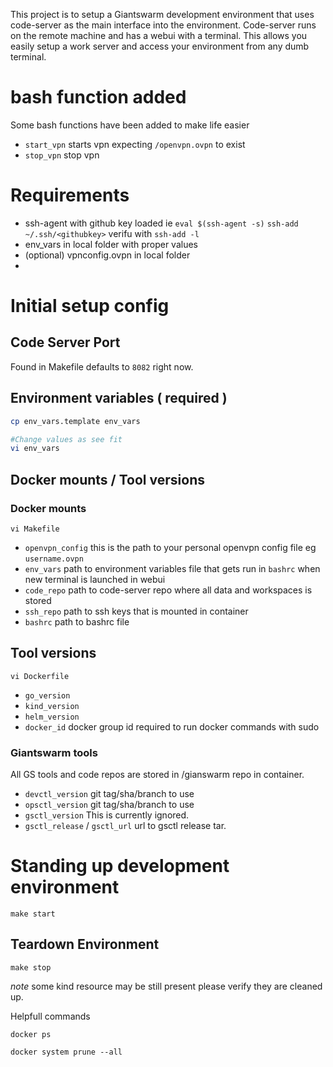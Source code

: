 This project is to setup a Giantswarm development environment that uses code-server as the main interface into the environment. Code-server runs on the remote machine and has a webui with a terminal. This allows you easily setup a work server and access your environment from any dumb terminal.


# bash function added
Some bash functions have been added to make life easier

- `start_vpn` starts vpn expecting `/openvpn.ovpn` to exist
- `stop_vpn` stop vpn


# Requirements

- ssh-agent with github key loaded ie `eval $(ssh-agent -s)` `ssh-add ~/.ssh/<githubkey>` verifu with `ssh-add -l`
- env_vars in local folder with proper values
- (optional) vpnconfig.ovpn in local folder 
- 

# Initial setup config

## Code Server Port

Found in Makefile defaults to `8082` right now.

## Environment variables ( required )

```bash
cp env_vars.template env_vars

#Change values as see fit
vi env_vars
```

## Docker mounts / Tool versions

### Docker mounts

`vi Makefile`

* `openvpn_config` this is the path to your personal openvpn config file eg `username.ovpn`
* `env_vars` path to environment variables file that gets run in `bashrc` when new terminal is launched in webui
* `code_repo` path to code-server repo where all data and workspaces is stored
* `ssh_repo` path to ssh keys that is mounted in container 
* `bashrc` path to bashrc file

## Tool versions

`vi Dockerfile`

* `go_version`
* `kind_version` 
* `helm_version`
* `docker_id` docker group id required to run docker commands with sudo

### Giantswarm tools

All GS tools and code repos are stored in /gianswarm repo in container. 

* `devctl_version` git tag/sha/branch to use
* `opsctl_version` git tag/sha/branch to use
* `gsctl_version` This is currently ignored. 
* `gsctl_release` / `gsctl_url` url to gsctl release tar.



# Standing up development environment

`make start`

## Teardown Environment

`make stop`

*note* some kind resource may be still present please verify they are cleaned up. 

Helpfull commands

`docker ps`

`docker system prune --all`
